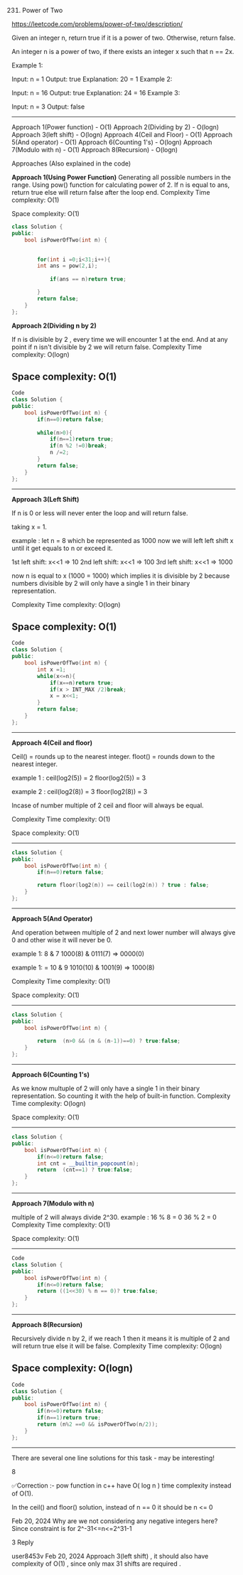 231. Power of Two
     
https://leetcode.com/problems/power-of-two/description/

Given an integer n, return true if it is a power of two. Otherwise, return false.

An integer n is a power of two, if there exists an integer x such that n == 2x.

 

Example 1:

Input: n = 1
Output: true
Explanation: 20 = 1
Example 2:

Input: n = 16
Output: true
Explanation: 24 = 16
Example 3:

Input: n = 3
Output: false

---

Approach 1(Power function) - O(1)
Approach 2(Dividing by 2) - O(logn)
Approach 3(left shift) - O(logn)
Approach 4(Ceil and Floor) - O(1)
Approach 5(And operator) - O(1)
Approach 6(Counting 1's) - O(logn)
Approach 7(Modulo with n) - O(1)
Approach 8(Recursion) - O(logn)

Approaches
(Also explained in the code)

**Approach 1(Using Power Function)**
Generating all possible numbers in the range.
Using pow() function for calculating power of 2.
If n is equal to ans, return true else will return false after the loop end.
Complexity
Time complexity:
O(1)

Space complexity:
O(1)

```cpp
class Solution {
public:
    bool isPowerOfTwo(int n) {

        
        for(int i =0;i<31;i++){
        int ans = pow(2,i);
            
            if(ans == n)return true;

        }
        return false;
    }
};
```
**Approach 2(Dividing n by 2)**

If n is divisible by 2 , every time we will encounter 1 at the end.
And at any point if n isn't divisible by 2 we will return false.
Complexity
Time complexity:
O(logn)

Space complexity:
O(1)
---

```cpp
Code
class Solution {
public:
    bool isPowerOfTwo(int n) {
        if(n==0)return false;
        
        while(n>0){
            if(n==1)return true;
            if(n %2 !=0)break;
            n /=2;
        }
        return false;
    }
};
```
---

**Approach 3(Left Shift)**

If n is 0 or less will never enter the loop and will return false.

taking x = 1.

example : let n = 8
which be represented as 1000
now we will left left shift x until it get equals to n or exceed it.

1st left shift: x<<1 => 10
2nd left shift: x<<1 => 100
3rd left shift: x<<1 => 1000

now n is equal to x (1000 = 1000) which implies it is divisible by 2 because numbers divisible by 2 will only have a single 1 in their binary representation.

Complexity
Time complexity:
O(logn)

Space complexity:
O(1)
---
```cpp
Code
class Solution {
public:
    bool isPowerOfTwo(int n) {
        int x =1;
        while(x<=n){
            if(x==n)return true;
            if(x > INT_MAX /2)break;
            x = x<<1;
        }
        return false;
    }
};
```
---

**Approach 4(Ceil and floor)**

Ceil() = rounds up to the nearest integer.
floot() = rounds down to the nearest integer.

example 1 :
ceil(log2(5)) = 2
floor(log2(5)) = 3

example 2 :
ceil(log2(8)) = 3
floor(log2(8)) = 3

Incase of number multiple of 2 ceil and floor will always be equal.

Complexity
Time complexity:
O(1)

Space complexity:
O(1)

---

```cpp
class Solution {
public:
    bool isPowerOfTwo(int n) {
        if(n==0)return false;

        return floor(log2(n)) == ceil(log2(n)) ? true : false;
    }
};
```
---

**Approach 5(And Operator)**

And operation between multiple of 2 and next lower number will always give 0 and other wise it will never be 0.

example 1: 8 & 7
1000(8) & 0111(7) => 0000(0)

example 1: = 10 & 9
1010(10) & 1001(9) => 1000(8)

Complexity
Time complexity:
O(1)

Space complexity:
O(1)

---

```cpp
class Solution {
public:
    bool isPowerOfTwo(int n) {
        
        return  (n>0 && (n & (n-1))==0) ? true:false;
    }
};
```
---

**Approach 6(Counting 1's)**

As we know multuple of 2 will only have a single 1 in their binary representation.
So counting it with the help of built-in function.
Complexity
Time complexity:
O(logn)

Space complexity:
O(1)


---

```cpp
class Solution {
public:
    bool isPowerOfTwo(int n) {
        if(n<=0)return false;
        int cnt = __builtin_popcount(n);
        return  (cnt==1) ? true:false;
    }
};
```
---

**Approach 7(Modulo with n)**

multiple of 2 will always divide 2^30.
example :
16 % 8 = 0
36 % 2 = 0
Complexity
Time complexity:
O(1)

Space complexity:
O(1)

---

```cpp
Code
class Solution {
public:
    bool isPowerOfTwo(int n) {
        if(n<=0)return false;
        return ((1<<30) % n == 0)? true:false;
    }
};
```
---

**Approach 8(Recursion)**

Recursively divide n by 2, if we reach 1 then it means it is multiple of 2 and will return true else it will be false.
Complexity
Time complexity:
O(logn)

Space complexity:
O(logn)
---

```cpp
Code
class Solution {
public:
    bool isPowerOfTwo(int n) {
        if(n<=0)return false;
        if(n==1)return true;
        return (n%2 ==0 && isPowerOfTwo(n/2));
    }
};

```

---

There are several one line solutions for this task - may be interesting!

8


✅Correction :- pow function in c++ have O( log n ) time complexity instead of O(1).



In the ceil() and floor() solution, instead of n == 0 it should be n <= 0


Feb 20, 2024
Why are we not considering any negative integers here? Since constraint is for 2^-31<=n<=2^31-1






3
Reply

user8453v
Feb 20, 2024
Approach 3(left shift) , it should also have complexity of O(1) , since only max 31 shifts are required .
